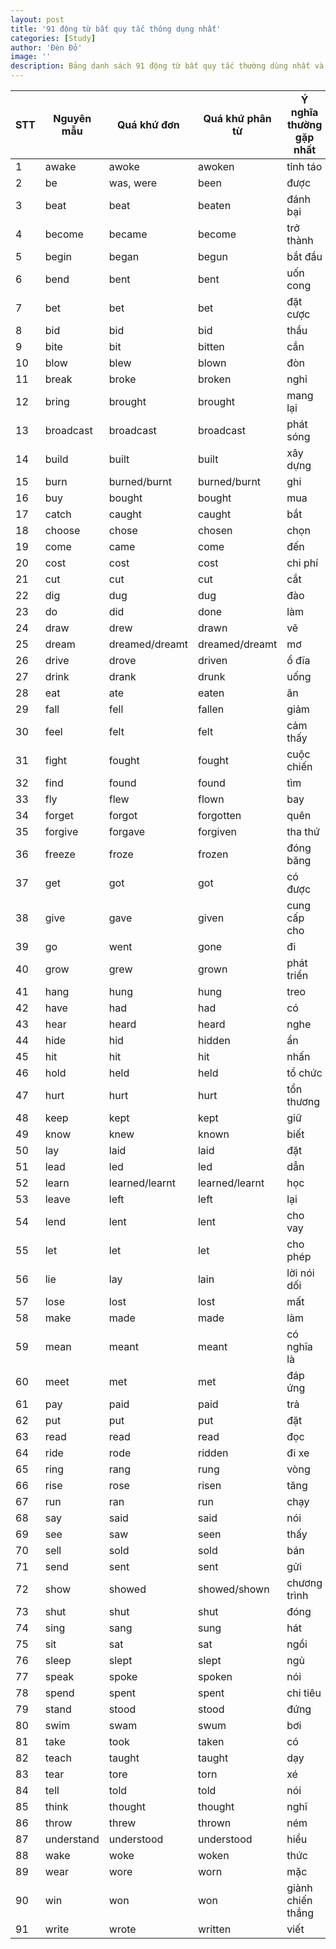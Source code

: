 ```yaml
---
layout: post
title: '91 động từ bất quy tắc thông dụng nhất'
categories: [Study]
author: 'Đèn Đỏ'
image: ''
description: Bảng danh sách 91 động từ bất quy tắc thường dùng nhất và thường gặp nhất
---
```

| STT |Nguyên mẫu|Quá khứ đơn|Quá khứ phân từ|Ý nghĩa thường gặp nhất| 
| -------------|-------------| -----| -----| -----| 
| 1 | awake | awoke | awoken | tỉnh táo |
| 2 | be | was, were | been | được |
| 3 | beat | beat | beaten | đánh bại |
| 4 | become | became | become | trở thành |
| 5 | begin | began | begun | bắt đầu |
| 6 | bend | bent | bent | uốn cong |
| 7 | bet | bet | bet | đặt cược |
| 8 | bid | bid | bid | thầu |
| 9 | bite | bit | bitten | cắn |
| 10 | blow | blew | blown | đòn |
| 11 | break | broke | broken | nghỉ |
| 12 | bring | brought | brought | mang lại |
| 13 | broadcast | broadcast | broadcast | phát sóng |
| 14 | build | built | built | xây dựng |
| 15 | burn | burned/burnt | burned/burnt | ghi |
| 16 | buy | bought | bought | mua |
| 17 | catch | caught | caught | bắt |
| 18 | choose | chose | chosen | chọn |
| 19 | come | came | come | đến |
| 20 | cost | cost | cost | chi phí |
| 21 | cut | cut | cut | cắt |
| 22 | dig | dug | dug | đào |
| 23 | do | did | done | làm |
| 24 | draw | drew | drawn | vẽ |
| 25 | dream | dreamed/dreamt | dreamed/dreamt | mơ |
| 26 | drive | drove | driven | ổ đĩa |
| 27 | drink | drank | drunk | uống |
| 28 | eat | ate | eaten | ăn |
| 29 | fall | fell | fallen | giảm |
| 30 | feel | felt | felt | cảm thấy |
| 31 | fight | fought | fought | cuộc chiến |
| 32 | find | found | found | tìm |
| 33 | fly | flew | flown | bay |
| 34 | forget | forgot | forgotten | quên |
| 35 | forgive | forgave | forgiven | tha thứ |
| 36 | freeze | froze | frozen | đóng băng |
| 37 | get | got | got | có được |
| 38 | give | gave | given | cung cấp cho |
| 39 | go | went | gone | đi |
| 40 | grow | grew | grown | phát triển |
| 41 | hang | hung | hung | treo |
| 42 | have | had | had | có |
| 43 | hear | heard | heard | nghe |
| 44 | hide | hid | hidden | ẩn |
| 45 | hit | hit | hit | nhấn |
| 46 | hold | held | held | tổ chức |
| 47 | hurt | hurt | hurt | tổn thương |
| 48 | keep | kept | kept | giữ |
| 49 | know | knew | known | biết |
| 50 | lay | laid | laid | đặt |
| 51 | lead | led | led | dẫn |
| 52 | learn | learned/learnt | learned/learnt | học |
| 53 | leave | left | left | lại |
| 54 | lend | lent | lent | cho vay |
| 55 | let | let | let | cho phép |
| 56 | lie | lay | lain | lời nói dối |
| 57 | lose | lost | lost | mất |
| 58 | make | made | made | làm |
| 59 | mean | meant | meant | có nghĩa là |
| 60 | meet | met | met | đáp ứng |
| 61 | pay | paid | paid | trả |
| 62 | put | put | put | đặt |
| 63 | read | read | read | đọc |
| 64 | ride | rode | ridden | đi xe |
| 65 | ring | rang | rung | vòng |
| 66 | rise | rose | risen | tăng |
| 67 | run | ran | run | chạy |
| 68 | say | said | said | nói |
| 69 | see | saw | seen | thấy |
| 70 | sell | sold | sold | bán |
| 71 | send | sent | sent | gửi |
| 72 | show | showed | showed/shown | chương trình |
| 73 | shut | shut | shut | đóng |
| 74 | sing | sang | sung | hát |
| 75 | sit | sat | sat | ngồi |
| 76 | sleep | slept | slept | ngủ |
| 77 | speak | spoke | spoken | nói |
| 78 | spend | spent | spent | chi tiêu |
| 79 | stand | stood | stood | đứng |
| 80 | swim | swam | swum | bơi |
| 81 | take | took | taken | có |
| 82 | teach | taught | taught | dạy |
| 83 | tear | tore | torn | xé |
| 84 | tell | told | told | nói |
| 85 | think | thought | thought | nghĩ |
| 86 | throw | threw | thrown | ném |
| 87 | understand | understood | understood | hiểu |
| 88 | wake | woke | woken | thức |
| 89 | wear | wore | worn | mặc |
| 90 | win | won | won | giành chiến thắng |
| 91 | write | wrote | written | viết |
